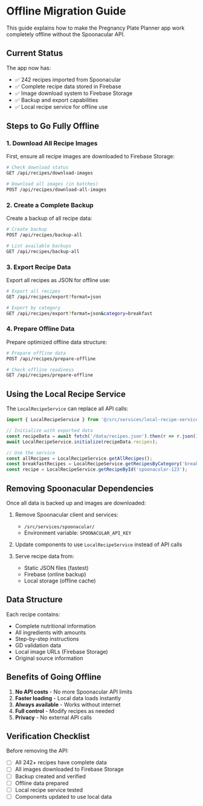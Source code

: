 # Offline Migration Guide

This guide explains how to make the Pregnancy Plate Planner app work completely offline without the Spoonacular API.

## Current Status

The app now has:
- ✅ 242 recipes imported from Spoonacular
- ✅ Complete recipe data stored in Firebase
- ✅ Image download system to Firebase Storage
- ✅ Backup and export capabilities
- ✅ Local recipe service for offline use

## Steps to Go Fully Offline

### 1. Download All Recipe Images

First, ensure all recipe images are downloaded to Firebase Storage:

```bash
# Check download status
GET /api/recipes/download-images

# Download all images (in batches)
POST /api/recipes/download-all-images
```

### 2. Create a Complete Backup

Create a backup of all recipe data:

```bash
# Create backup
POST /api/recipes/backup-all

# List available backups
GET /api/recipes/backup-all
```

### 3. Export Recipe Data

Export all recipes as JSON for offline use:

```bash
# Export all recipes
GET /api/recipes/export?format=json

# Export by category
GET /api/recipes/export?format=json&category=breakfast
```

### 4. Prepare Offline Data

Prepare optimized offline data structure:

```bash
# Prepare offline data
POST /api/recipes/prepare-offline

# Check offline readiness
GET /api/recipes/prepare-offline
```

## Using the Local Recipe Service

The `LocalRecipeService` can replace all API calls:

```typescript
import { LocalRecipeService } from '@/src/services/local-recipe-service';

// Initialize with exported data
const recipeData = await fetch('/data/recipes.json').then(r => r.json());
await LocalRecipeService.initialize(recipeData.recipes);

// Use the service
const allRecipes = LocalRecipeService.getAllRecipes();
const breakfastRecipes = LocalRecipeService.getRecipesByCategory('breakfast');
const recipe = LocalRecipeService.getRecipeById('spoonacular-123');
```

## Removing Spoonacular Dependencies

Once all data is backed up and images are downloaded:

1. Remove Spoonacular client and services:
   - `/src/services/spoonacular/`
   - Environment variable: `SPOONACULAR_API_KEY`

2. Update components to use `LocalRecipeService` instead of API calls

3. Serve recipe data from:
   - Static JSON files (fastest)
   - Firebase (online backup)
   - Local storage (offline cache)

## Data Structure

Each recipe contains:
- Complete nutritional information
- All ingredients with amounts
- Step-by-step instructions
- GD validation data
- Local image URLs (Firebase Storage)
- Original source information

## Benefits of Going Offline

1. **No API costs** - No more Spoonacular API limits
2. **Faster loading** - Local data loads instantly
3. **Always available** - Works without internet
4. **Full control** - Modify recipes as needed
5. **Privacy** - No external API calls

## Verification Checklist

Before removing the API:
- [ ] All 242+ recipes have complete data
- [ ] All images downloaded to Firebase Storage
- [ ] Backup created and verified
- [ ] Offline data prepared
- [ ] Local recipe service tested
- [ ] Components updated to use local data